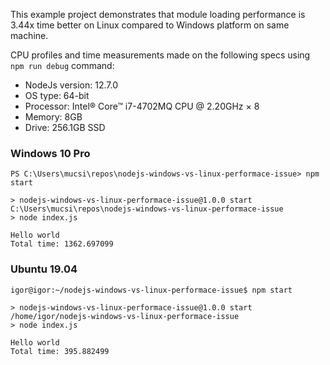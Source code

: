 This example project demonstrates that module loading performance is 3.44x time better on Linux compared to Windows platform on same machine.

CPU profiles and time measurements made on the following specs using `npm run debug` command:
- NodeJs version: 12.7.0
- OS type: 64-bit
- Processor: Intel® Core™ i7-4702MQ CPU @ 2.20GHz × 8 
- Memory: 8GB
- Drive: 256.1GB SSD

### Windows 10 Pro

```
PS C:\Users\mucsi\repos\nodejs-windows-vs-linux-performace-issue> npm start

> nodejs-windows-vs-linux-performace-issue@1.0.0 start C:\Users\mucsi\repos\nodejs-windows-vs-linux-performace-issue
> node index.js

Hello world
Total time: 1362.697099
```

### Ubuntu 19.04

```
igor@igor:~/nodejs-windows-vs-linux-performace-issue$ npm start

> nodejs-windows-vs-linux-performace-issue@1.0.0 start /home/igor/nodejs-windows-vs-linux-performace-issue
> node index.js

Hello world
Total time: 395.882499
```
